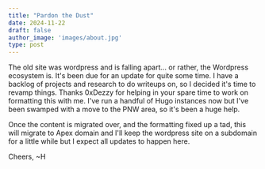 ```yaml
---
title: "Pardon the Dust"
date: 2024-11-22
draft: false
author_image: 'images/about.jpg'
type: post
---
```


The old site was wordpress and is falling apart... or rather, the Wordpress ecosystem is. It's been due for an update for quite some time. I have a backlog of projects and research to do writeups on, so I decided it's time to revamp things. Thanks 0xDezzy for helping in your spare time to work on formatting this with me. I've run a handful of Hugo instances now but I've been swamped with a move to the PNW area, so it's been a huge help.

Once the content is migrated over, and the formatting fixed up a tad, this will migrate to Apex domain and I'll keep the wordpress site on a subdomain for a little while but I expect all updates to happen here.

Cheers,
~H
